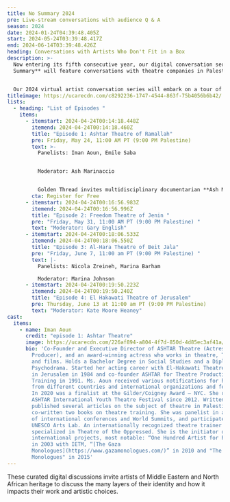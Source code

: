 ```yaml
---
title: No Summary 2024
pre: Live-stream conversations with audience Q & A
season: 2024
date: 2024-01-24T04:39:48.405Z
start: 2024-05-24T03:39:48.417Z
end: 2024-06-14T03:39:48.426Z
heading: Conversations with Artists Who Don't Fit in a Box
description: >-
  Now entering its fifth consecutive year, our digital conversation series **No
  Summary** will feature conversations with theatre companies in Palestine. 


  Our 2024 virtual artist conversation series will embark on a tour of four Palestinian cities to offer audiences in the Bay Area and beyond a taste of the Palestinian theatre scene today. Each episode will spotlight a different theater, showcasing its history, notable performances, challenges, and life behind the scenes through interviews with its artists and community members. Theater makers, audiences, professors, and students are all invited to join in these stimulating conversations.
titleimage: https://ucarecdn.com/c8292236-1747-4544-863f-75b4056b6b42/
lists:
  - heading: "List of Episodes "
    items:
      - itemstart: 2024-04-24T00:14:18.448Z
        itemend: 2024-04-24T00:14:18.460Z
        title: "Episode 1: Ashtar Theatre of Ramallah"
        pre: Friday, May 24, 11:00 AM PT (9:00 PM Palestine)
        text: >-
          Panelists: Iman Aoun, Emile Saba 


          Moderator: Ash Marinaccio 


          Golden Thread invites multidisciplinary documentarian **Ash Marinaccio** to facilitate a conversation with **Iman Aoun** and **Emile Saba** of [ASHTAR Theatre](https://www.ashtar-theatre.org/), of Ramallah, Palestine. ASHTAR Theatre is a non-profit organization that was established in 1991 in Jerusalem as the first theatre training organization for youth in Palestine by Edward Muallem and Iman Aoun, two Palestinian prominent actors who worked in theatre since 1977. Join the conversation to learn more about ASHTAR and hear directly from its lead artists about making theatre under occupation and during times of mass atrocities and genocide.
        cta: Register for Free
      - itemstart: 2024-04-24T00:16:56.983Z
        itemend: 2024-04-24T00:16:56.996Z
        title: "Episode 2: Freedom Theatre of Jenin "
        pre: "Friday, May 31, 11:00 AM PT (9:00 PM Palestine) "
        text: "Moderator: Gary English"
      - itemstart: 2024-04-24T00:18:06.533Z
        itemend: 2024-04-24T00:18:06.550Z
        title: "Episode 3: Al-Hara Theatre of Beit Jala"
        pre: "Friday, June 7, 11:00 am PT (9:00 PM Palestine) "
        text: |-
          Panelists: Nicola Zreineh, Marina Barham 

          Moderator: Marina Johnson
      - itemstart: 2024-04-24T00:19:50.223Z
        itemend: 2024-04-24T00:19:50.240Z
        title: "Episode 4: El Hakawati Theatre of Jerusalem"
        pre: Thursday, June 13 at 11:00 am PT (9:00 PM Palestine)
        text: "Moderator: Kate Moore Heaney"
cast:
  items:
    - name: Iman Aoun
      credit: "episode 1: Ashtar Theatre"
      image: https://ucarecdn.com/226af894-a804-4f7d-850d-4d85ec3af41a/
      bio: 'Co-Founder and Executive Director of ASHTAR Theatre (Actress, Director,
        Producer), and an award-winning actress who works in theatre, TV series,
        and films. Holds a Bachelor Degree in Social Studies and a Diploma in
        Psychodrama. Started her acting career with El-Hakawati Theatre Company
        in Jerusalem in 1984 and co-founder ASHTAR for Theatre Productions and
        Training in 1991. Ms. Aoun received various notifications for her work
        from different countries and international organizations and festivals.
        In 2020 was a finalist at the Gilder/Coigney Award – NYC. She runs
        ASHTAR International Youth Theatre Festival since 2012. Written and
        published several articles on the subject of theatre in Palestine, and
        co-written two books on theatre training. She was panelist in a number
        of international conferences and World Summits, and participated at the
        UNESCO Arts Lab. An internationally recognized theatre trainer
        specialized in Theatre of the Oppressed. She is the initiator of various
        international projects, most notable: “One Hundred Artist for Palestine”
        in 2003 with IETM, “[The Gaza
        Monologues](https://www.gazamonologues.com/)” in 2010 and "The Syrian
        Monologues" in 2015'
---
```

These curated digital discussions invite artists of Middle Eastern and North African heritage to discuss the many layers of their identity and how it impacts their work and artistic choices.